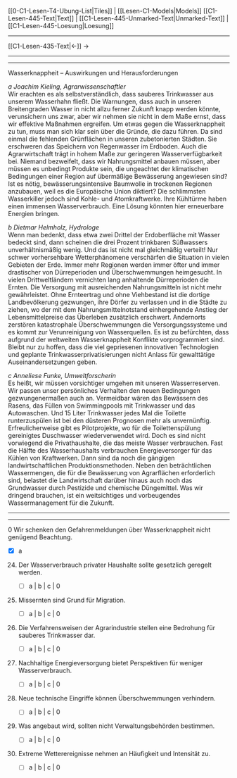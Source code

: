 [[0-C1-Lesen-T4-Ubung-List|Tiles]] | [[Lesen-C1-Models|Models]]
[[C1-Lesen-445-Text|Text]] | [[C1-Lesen-445-Unmarked-Text|Unmarked-Text]] | [[C1-Lesen-445-Loesung|Loesung]]

---

[[C1-Lesen-435-Text|←]] →

---
---

Wasserknappheit – Auswirkungen und Herausforderungen

_a Joachim Kieling, Agrarwissenschaftler_  
Wir erachten es als selbstverständlich, dass sauberes Trinkwasser aus unserem Wasserhahn fließt. Die Warnungen, dass auch in unseren Breitengraden Wasser in nicht allzu ferner Zukunft knapp werden könnte, verunsichern uns zwar, aber wir nehmen sie nicht in dem Maße ernst, dass wir effektive Maßnahmen ergreifen. Um etwas gegen die Wasserknappheit zu tun, muss man sich klar sein über die Gründe, die dazu führen. Da sind einmal die fehlenden Grünflächen in unseren zubetonierten Städten. Sie erschweren das Speichern von Regenwasser im Erdboden. Auch die Agrarwirtschaft trägt in hohem Maße zur geringeren Wasserverfügbarkeit bei. Niemand bezweifelt, dass wir Nahrungsmittel anbauen müssen, aber müssen es unbedingt Produkte sein, die ungeachtet der klimatischen Bedingungen einer Region auf übermäßige Bewässerung angewiesen sind? Ist es nötig, bewässerungsintensive Baumwolle in trockenen Regionen anzubauen, weil es die Europäische Union diktiert? Die schlimmsten Wasserkiller jedoch sind Kohle- und Atomkraftwerke. Ihre Kühltürme haben einen immensen Wasserverbrauch. Eine Lösung könnten hier erneuerbare Energien bringen.

_b Dietmar Helmholz, Hydrologe_  
Wenn man bedenkt, dass etwa zwei Drittel der Erdoberfläche mit Wasser bedeckt sind, dann scheinen die drei Prozent trinkbaren Süßwassers unverhältnismäßig wenig. Und das ist nicht mal gleichmäßig verteilt! Nur schwer vorhersehbare Wetterphänomene verschärfen die Situation in vielen Gebieten der Erde. Immer mehr Regionen werden immer öfter und immer drastischer von Dürreperioden und Überschwemmungen heimgesucht. In vielen Drittweltländern vernichten lang anhaltende Dürreperioden die Ernten. Die Versorgung mit ausreichenden Nahrungsmitteln ist nicht mehr gewährleistet. Ohne Ernteertrag und ohne Viehbestand ist die dortige Landbevölkerung gezwungen, ihre Dörfer zu verlassen und in die Städte zu ziehen, wo der mit dem Nahrungsmittelnotstand einhergehende Anstieg der Lebensmittelpreise das Überleben zusätzlich erschwert. Andernorts zerstören katastrophale Überschwemmungen die Versorgungssysteme und es kommt zur Verunreinigung von Wasserquellen. Es ist zu befürchten, dass aufgrund der weltweiten Wasserknappheit Konflikte vorprogrammiert sind. Bleibt nur zu hoffen, dass die viel gepriesenen innovativen Technologien und geplante Trinkwasserprivatisierungen nicht Anlass für gewalttätige Auseinandersetzungen geben.

_c Anneliese Funke, Umweltforscherin_  
Es heißt, wir müssen vorsichtiger umgehen mit unseren Wasserreserven. Wir passen unser persönliches Verhalten den neuen Bedingungen gezwungenermaßen auch an. Vermeidbar wären das Bewässern des Rasens, das Füllen von Swimmingpools mit Trinkwasser und das Autowaschen. Und 15 Liter Trinkwasser jedes Mal die Toilette runterzuspülen ist bei den düsteren Prognosen mehr als unvernünftig. Erfreulicherweise gibt es Pilotprojekte, wo für die Toilettenspülung gereinigtes Duschwasser wiederverwendet wird. Doch es sind nicht vorwiegend die Privathaushalte, die das meiste Wasser verbrauchen. Fast die Hälfte des Wasserhaushalts verbrauchen Energieversorger für das Kühlen von Kraftwerken. Dann sind da noch die gängigen landwirtschaftlichen Produktionsmethoden. Neben den beträchtlichen Wassermengen, die für die Bewässerung von Agrarflächen erforderlich sind, belastet die Landwirtschaft darüber hinaus auch noch das Grundwasser durch Pestizide und chemische Düngemittel. Was wir dringend brauchen, ist ein weitsichtiges und vorbeugendes Wassermanagement für die Zukunft.

---
---

0 Wir schenken den Gefahrenmeldungen über Wasserknappheit nicht genügend Beachtung.

- [x] a

24. Der Wasserverbrauch privater Haushalte sollte gesetzlich geregelt werden.

    - [ ] a | b | c | 0

25. Missernten sind Grund für Migration.

    - [ ] a | b | c | 0

26. Die Verfahrensweisen der Agrarindustrie stellen eine Bedrohung für sauberes Trinkwasser dar.

    - [ ] a | b | c | 0

27. Nachhaltige Energieversorgung bietet Perspektiven für weniger Wasserverbrauch.

    - [ ] a | b | c | 0

28. Neue technische Eingriffe können Überschwemmungen verhindern.

    - [ ] a | b | c | 0

29. Was angebaut wird, sollten nicht Verwaltungsbehörden bestimmen.

    - [ ] a | b | c | 0

30. Extreme Wetterereignisse nehmen an Häufigkeit und Intensität zu.
    - [ ] a | b | c | 0
